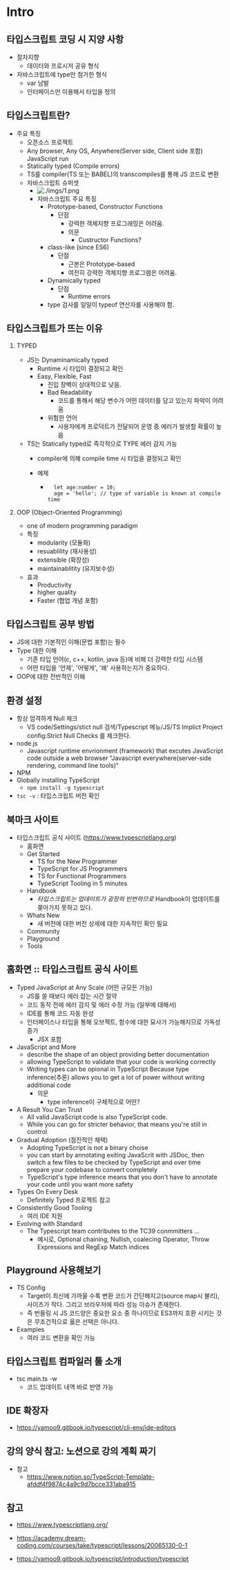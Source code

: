 # Intro

## 타입스크립트 코딩 시 지양 사항

- 절차지향
  - 데이터와 프로시저 공유 형식
- 자바스크립트에 type만 첨가한 형식
  - var 남발
  - 인터페이스만 이용해서 타입을 정의

## 타입스크립트란?

- 주요 특징
  - 오픈소스 프로젝트
  - Any browser, Any OS, Anywhere(Server side, Client side 포함) JavaScript run
  - Statically typed (Compile errors)
  - TS를 compiler(TS 또는 BABEL)의 transcompiles를 통해 JS 코드로 변환
  - 자바스크립트 슈퍼셋
    - ![./imgs/1.png](./imgs/1.png)
    - 자바스크립트 주요 특징
      - Prototype-based, Constructor Functions
        - 단점
          - 강력한 객체지향 프로그래밍은 어려움.
          - 의문
            - Custructor Functions?
      - class-like (since ES6)
        - 단점
          - 근본은 Prototype-based
          - 여전히 강력한 객체지향 프로그램은 어려움.
      - Dynamically typed
        - 단점
          - Runtime errors
      - type 검사를 일일이 typeof 연산자를 사용해야 함.

## 타입스크립트가 뜨는 이유

 1. TYPED
    - JS는 Dynaminamically typed
        - Runtime 시 타입이 결정되고 확인
        - Easy, Flexible, Fast
            - 진입 장벽이 상대적으로 낮음.
            - Bad Readability
                - 코드를 통해서 해당 변수가 어떤 데이터를 담고 있는지 파악이 어려움
            - 위험한 언어
                - 사용자에게 프로덕트가 전달되어 운영 중 에러가 발생할 확률이 높음
    - TS는 Statically typed로 즉각적으로 TYPE 에러 감지 가능
        - compiler에 의해 compile time 시 타입을 결정되고 확인
        - 예제

            - ```
                let age:number = 10;
                age = 'hello'; // type of variable is known at compile time 
              ```

 2. OOP (Object-Oriented Programming)
     - one of modern programming paradigm
     - 특징
       - modularity (모듈화)
       - resuablility (재사용성)
       - extensible (확장성)
       - maintainablitity (유지보수성)
    - 효과
       - Productivity
       - higher quality
       - Faster (협업 개념 포함)

## 타입스크립트 공부 방법

- JS에 대한 기본적인 이해(문법 포함)는 필수
- Type 대한 이해
  - 기존 타입 언어(c, c++, kotlin, java 등)에 비해 더 강력한 타입 시스템
  - 어떤 타입을 '언제', '어떻게', '왜' 사용하는지가 중요하다.
- OOP에 대한 전반적인 이해

## 환경 설정

- 항상 엄격하게 Null 체크
  - VS code/Settings/stict null 검색/Typescript 메뉴/JS/TS Implict Project config:Strict Null Checks 를 체크한다.
- node.js
  - Javascript runtime envrionment (framework) that excutes JavaScript code outside a web browser "Javascript everywhere(server-side rendering, command line tools)"
- NPM
- Globally installing TypeScript
  - `npm install -g typescript`
- `tsc -v` : 타입스크립트 버전 확인

## 북마크 사이트

- 타입스크립트 공식 사이트 (<https://www.typescriptlang.org>)
  - 홈화면
  - Get Started
    - TS for the New Programmer
    - TypeScript for JS Programmers
    - TS for Functional Programmers
    - TypeScript Tooling in 5 minutes
  - Handbook
    - *타입스크립트는 업데이트가 굉장히 빈번하므로* Handbook이 업데이트를 쫒아가지 못하고 있다.
  - Whats New
    - 새 버전에 대한 버전 상세에 대한 지속적인 확인 필요
  - Community
  - Playground
  - Tools

## 홈화면 :: 타입스크립트 공식 사이트

- Typed JavaScript at Any Scale (어떤 규모든 가능)
  - JS를 쓸 때보다 에러 잡는 시간 절약
  - 코드 동작 전에 에러 감지 및 에러 수정 가능 (일부에 대해서)
  - IDE를 통해 코드 자동 완성
  - 인터페이스나 타입을 통해 오브젝트, 함수에 대한 묘사가 가능해지므로 가독성 증가
    - JSX 포함
- JavaScript and More
  - describe the shape of an object providing better documentation
  - allowing TypeScript to validate that your code is working correctly
  - Writing types can be opional in TypeScript Because type inference(추론) allows you to get a lot of power without writing additional code
    - 의문
      - type inference이 구체적으로 어떤?
- A Result You Can Trust
  - All valid JavaScript code is also TypeScript code.
  - While you can go for stricter behavior, that means you're still in control
- Gradual Adoption (점진적인 채택)
  - Adopting TypeScript is not a binary choise
  - you can start by annotating exiting JavaScrit with JSDoc, then switch a few files to be checked by TypeScript and over time prepare your codebase to convert completely
  - TypeScript's type inference means that you don't have to annotate your code until you want more safety
- Types On Every Desk
  - Definitely Typed 프로젝트 참고
- Consistently Good Tooling
  - 여러 IDE 지원
- Evolving with Standard
  - The Typescript team contributes to the TC39 conmmitters ...
    - 예시로, Optional chaining, Nullish, coalecing Operator, Throw Expressions and RegExp Match indices

## Playground 사용해보기

- TS Config
  - Target이 최신에 가까울 수록 변환 코드가 간단해지고(source map시 불리), 사이즈가 작다. 그리고 브라우저에 따라 성능 이슈가 존재한다.
  - 즉 번들링 시 JS 코드양은 중요한 요소 중 하나이므로 ES3까지 호환 시키는 것은 무조건적으로 옳은 선택은 아니다.
- Examples
  - 여러 코드 변환을 확인 가능

## 타입스크립트 컴파일러 툴 소개

- tsc main.ts -w
  - 코드 업데이트 내역 바로 반영 가능

## IDE 확장자 
- https://yamoo9.gitbook.io/typescript/cli-env/ide-editors

## 강의 양식 참고: 노션으로 강의 계획 짜기

- 참고
  - <https://www.notion.so/TypeScript-Template-afddf4f9874c4a9c9d7bcce331aba915>

## 참고

- <https://www.typescriptlang.org/>

- <https://academy.dream-coding.com/courses/take/typescript/lessons/20065130-0-1>

- <https://yamoo9.gitbook.io/typescript/introduction/typescript>
